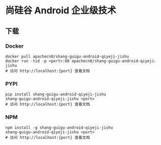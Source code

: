 # 尚硅谷 Android 企业级技术

## 下载

### Docker

```
docker pull apachecn0/shang-guigu-android-qiyeji-jishu
docker run -tid -p <port>:80 apachecn0/shang-guigu-android-qiyeji-jishu
# 访问 http://localhost:{port} 查看文档
```

### PYPI

```
pip install shang-guigu-android-qiyeji-jishu
shang-guigu-android-qiyeji-jishu <port>
# 访问 http://localhost:{port} 查看文档
```

### NPM

```
npm install -g shang-guigu-android-qiyeji-jishu
shang-guigu-android-qiyeji-jishu <port>
# 访问 http://localhost:{port} 查看文档
```